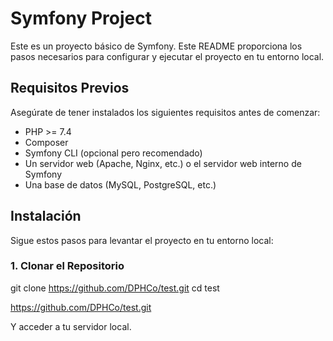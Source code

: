 # Symfony Project

Este es un proyecto básico de Symfony. Este README proporciona los pasos necesarios para configurar y ejecutar el proyecto en tu entorno local.

## Requisitos Previos

Asegúrate de tener instalados los siguientes requisitos antes de comenzar:

- PHP >= 7.4
- Composer
- Symfony CLI (opcional pero recomendado)
- Un servidor web (Apache, Nginx, etc.) o el servidor web interno de Symfony
- Una base de datos (MySQL, PostgreSQL, etc.)

## Instalación

Sigue estos pasos para levantar el proyecto en tu entorno local:

### 1. Clonar el Repositorio

git clone https://github.com/DPHCo/test.git
cd test

https://github.com/DPHCo/test.git

Y acceder a tu servidor local.
